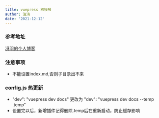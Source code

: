 ```yaml
---
title: vuepress 初接触
author: 浊清
date: '2021-12-12'
---
```


### 参考地址
[冴羽的个人博客](https://github.com/mqyqingfeng/Blog/issues/235)

### 注意事项
+ <html color=red>不能设置index.md,否则子目录出不来</html>

### config.js 热更新
+ "dev": "vuepress dev docs" 更改为 "dev": "vuepress dev docs --temp .temp"
+ 设置完以后，新增插件记得删除.temp后在重新启动，防止缓存影响
